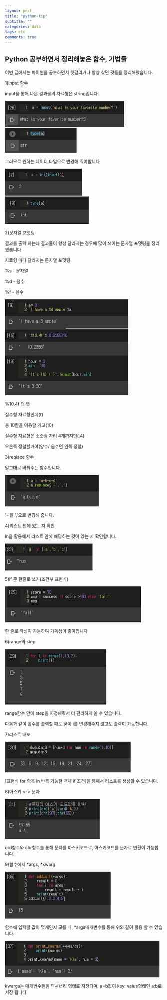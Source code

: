```yaml
---
layout: post
title: "python-tip"
subtitle: ""
categories: data
tags: etc
comments: true
---
```


## Python 공부하면서 정리해놓은 함수, 기법들

이번 글에서는 파이썬을 공부하면서 헷갈리거나 항상 찾던 것들을 정리해봤습니다.  


1)input 함수

input을 통해 나온 결과물의 자료형은 string입니다.

<img src="https://raw.githubusercontent.com/Gangsss/gangsss.github.io/master/assets/img/python-tip/tip1.PNG">



<img src="https://raw.githubusercontent.com/Gangsss/gangsss.github.io/master/assets/img/python-tip/tip2.png">



그러므로 원하는 데이터 타입으로 변경해 줘야합니다

<img src="https://raw.githubusercontent.com/Gangsss/gangsss.github.io/master/assets/img/python-tip/tip3.png">

<img src="https://raw.githubusercontent.com/Gangsss/gangsss.github.io/master/assets/img/python-tip/4.PNG">


2)문자열 포맷팅

결과를 출력 하는데 결과물이 항상 달라지는 경우에 많이 쓰이는 문자열 포멧팅을 정리했습니다



자료형 마다 달라지는 문자열 포멧팅

%s - 문자열

%d - 정수

%f - 실수

<img src="https://raw.githubusercontent.com/Gangsss/gangsss.github.io/master/assets/img/python-tip/5.PNG">



%10.4f 의 뜻

실수형 자료형인데(f)

총 10칸을 이용할 거고(10)

실수형 자료형은 소숫점 자리 4개까지만(.4)

오른쪽 정렬할거야(양수/ 음수면 왼쪽 정렬)



3)replace 함수

말그대로 바꿔주는 함수입니다.

<img src="https://raw.githubusercontent.com/Gangsss/gangsss.github.io/master/assets/img/python-tip/6.PNG">

'-'을 ','으로 변경해 줍니다.



4)리스트 안에 있는 지 확인

in을 활용해서 리스트 안에 해당하는 것이 있는 지 확인합니다.

<img src="https://raw.githubusercontent.com/Gangsss/gangsss.github.io/master/assets/img/python-tip/7.PNG">


5)if 문 한줄로 쓰기(조건부 표현식)

<img src="https://raw.githubusercontent.com/Gangsss/gangsss.github.io/master/assets/img/python-tip/8.PNG">

한 줄로 작성이 가능하여 가독성이 좋아집니다



6)range의 step

<img src="https://raw.githubusercontent.com/Gangsss/gangsss.github.io/master/assets/img/python-tip/9.PNG">

range함수 안에 step을 지정해줘서 더 편리하게 쓸 수 있습니다.

다음과 같이 홀수를 출력할 때도 굳이 i를 변경해주지 않고도 출력이 가능합니다.



7)리스트 내포

<img src="https://raw.githubusercontent.com/Gangsss/gangsss.github.io/master/assets/img/python-tip/10.PNG">

[표현식 for 항목 in 반복 가능한 객체 if 조건]을 통해서 리스트를 생성할 수 있습니다.



8)아스키 <-> 문자

<img src="https://raw.githubusercontent.com/Gangsss/gangsss.github.io/master/assets/img/python-tip/11.PNG">



ord함수와 chr함수를 통해 문자를 아스키코드로, 아스키코드를 문자로 변환이 가능합니다.



9)함수에서 *args, *kwarg

<img src="https://raw.githubusercontent.com/Gangsss/gangsss.github.io/master/assets/img/python-tip/12.PNG">

함수에 입력할 값이 몇개인지 모를 때, *args매개변수를 통해 위와 같이 활용 할 수 있습니다.



<img src="https://raw.githubusercontent.com/Gangsss/gangsss.github.io/master/assets/img/python-tip/13.PNG">

kwargs는 매개변수들을 딕셔너리 형태로 저장되며, a=b값이 key: value형태인 a:b로 저장 됩니다
